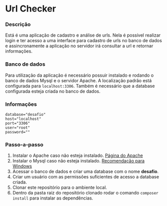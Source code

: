 # Url Checker

### Descrição 
Está é uma aplicação de cadastro e análise de urls. Nela é possível realizar login e ter acesso a uma interface para cadastro de urls no banco de dados e assincronamente a aplicação no servidor irá consultar a url e retornar informações.

### Banco de dados
Para utilização da aplicação é necessário possuir instalado e rodando o banco de dados Mysql e o servidor Apache. A localização padrão está configurada para `localhost:3306`. Também é necessário que a database configurada esteja criada no banco de dados.

### Informações
```
database="desafio"
host="localhost"
port="3306"
user="root"
password=""
```

### Passo-a-passo
1. Instalar o Apache caso não esteja instalado. [Página do Apache](https://www.apache.org/)
2. Instalar o Mysql caso não esteja instalado. [Recomendação para Windows](https://www.apachefriends.org/pt_br/download.html)
3. Acessar o banco de dados e criar uma database com o nome **desafio**.
4. Criar um usuário com as permissões suficientes de acesso a database criada.
5. Clonar este repositório para o ambiente local.
6. Dentro da pasta raiz do repositório clonado rodar o comando `composer install` para instalar as dependências.
